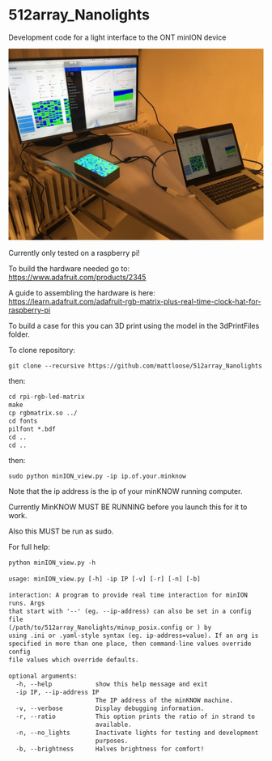 # 512array_Nanolights
Development code for a light interface to the ONT minION device

![light box image](images/LightBox.jpg?raw=true "The Light Box")

Currently only tested on a raspberry pi!

To build the hardware needed go to: https://www.adafruit.com/products/2345

A guide to assembling the hardware is here: https://learn.adafruit.com/adafruit-rgb-matrix-plus-real-time-clock-hat-for-raspberry-pi

To build a case for this you can 3D print using the model in the 3dPrintFiles folder.

To clone repository:

	git clone --recursive https://github.com/mattloose/512array_Nanolights

then:

	cd rpi-rgb-led-matrix
	make
	cp rgbmatrix.so ../
	cd fonts
	pilfont *.bdf
	cd ..
	cd ..

then:

	sudo python minION_view.py -ip ip.of.your.minknow

Note that the ip address is the ip of your minKNOW running computer.

Currently MinKNOW MUST BE RUNNING before you launch this for it to work. 

Also this MUST be run as sudo.

For full help:

	python minION_view.py -h
	
	usage: minION_view.py [-h] -ip IP [-v] [-r] [-n] [-b]

	interaction: A program to provide real time interaction for minION runs. Args
	that start with '--' (eg. --ip-address) can also be set in a config file
	(/path/to/512array_Nanolights/minup_posix.config or ) by
	using .ini or .yaml-style syntax (eg. ip-address=value). If an arg is
	specified in more than one place, then command-line values override config
	file values which override defaults.

	optional arguments:
	  -h, --help            show this help message and exit
	  -ip IP, --ip-address IP
	                        The IP address of the minKNOW machine.
	  -v, --verbose         Display debugging information.
	  -r, --ratio           This option prints the ratio of in strand to
	                        available.
	  -n, --no_lights       Inactivate lights for testing and development
	                        purposes.
	  -b, --brightness      Halves brightness for comfort!
	


